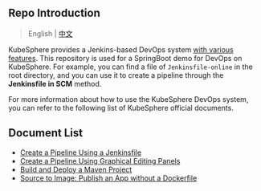 ## Repo Introduction

> English | [中文](README_zh.md)

KubeSphere provides a Jenkins-based DevOps system [with various features](https://kubesphere.io/docs/devops-user-guide/understand-and-manage-devops-projects/overview/#features). This repository is used for a SpringBoot demo for DevOps on KubeSphere. For example, you can find a file of `Jenkinsfile-online` in the root directory, and you can use it to create a pipeline through the **Jenkinsfile in SCM** method.

For more information about how to use the KubeSphere DevOps system, you can refer to the following list of KubeSphere official documents. 

## Document List

- [Create a Pipeline Using a Jenkinsfile](https://kubesphere.io/docs/devops-user-guide/how-to-use/create-a-pipeline-using-jenkinsfile/)
- [Create a Pipeline Using Graphical Editing Panels](https://kubesphere.io/docs/devops-user-guide/how-to-use/create-a-pipeline-using-graphical-editing-panel/)
- [Build and Deploy a Maven Project](https://kubesphere.io/docs/devops-user-guide/examples/a-maven-project/)
- [Source to Image: Publish an App without a Dockerfile](https://kubesphere.io/docs/project-user-guide/image-builder/source-to-image/)
